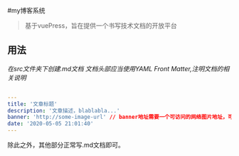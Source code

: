 #my博客系统

> 基于vuePress，旨在提供一个书写技术文档的开放平台

## 用法

*在src文件夹下创建.md文档
文档头部应当使用YAML Front Matter,注明文档的相关说明*

```yaml

---
title: '文章标题'
description: '文章描述，blablabla...'
banner: 'http://some-image-url' // banner地址需要一个可访问的网络图片地址，可以用七牛免费存储
date: '2020-05-05 21:01:40'
---
```
除此之外，其他部分正常写.md文档即可。
